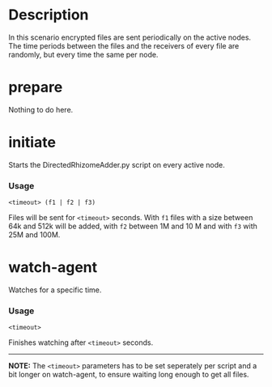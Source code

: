 # Description
In this scenario encrypted files are sent periodically on the active nodes. The time periods between the files and the receivers of every file are randomly, but every time the same per node.

# prepare
Nothing to do here.

# initiate
Starts the DirectedRhizomeAdder.py script on every active node.

### Usage
```
<timeout> (f1 | f2 | f3)
```
Files will be sent for `<timeout>` seconds.
With `f1` files with a size between 64k and 512k will be added, with `f2` between 1M and 10 M and with `f3` with 25M and 100M.

# watch-agent
Watches for a specific time.

### Usage
```
<timeout>
```
Finishes watching after `<timeout>` seconds.

---


**NOTE:** The `<timeout>` parameters has to be set seperately per script and a bit longer on watch-agent, to ensure waiting long enough to get all files.